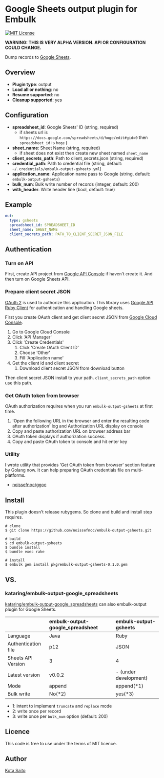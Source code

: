 # Google Sheets output plugin for Embulk

[![MIT License](http://img.shields.io/badge/license-MIT-blue.svg?style=flat-square)][license]

[license]: https://github.com/noissefnoc/embulk-output-gsheets/blob/master/LICENSE.txt

**WARNING: THIS IS VERY ALPHA VERSION. API OR CONFIGURATION COULD CHANGE.**

Dump records to [Google Sheets](https://sheets.google.com/).

## Overview

* **Plugin type**: output
* **Load all or nothing**: no
* **Resume supported**: no
* **Cleanup supported**: yes

## Configuration

- **spreadsheet_id**: Google Sheets' ID (string, required)
    - if sheets url is `https://docs.google.com/spreadsheets/d/hoge/edit#gid=0` then `spreadsheet_id` is `hoge` ) 
- **sheet_name**: Sheet Name (string, required)
    - if sheet does not exist then create new sheet named `sheet_name`
- **client_secrets_path**: Path to client_secrets.json (string, required)
- **credential_path**: Path to credential file (string, default: `~/.credentials/embulk-output-gsheets.yml`)
- **application_name**: Application name pass to Google (string, default: `embulk-output-gsheets`)
- **bulk_num**: Bulk write number of records (integer, default: 200) 
- **with_header**: Write header line (bool, default: true)


## Example

```yaml
out:
  type: gsheets
  spreadsheet_id: SPREADSHEET_ID
  sheet_name: SHEET_NAME
  client_secrets_path: PATH_TO_CLIENT_SECRET_JSON_FILE
```

## Authentication

### Turn on API

First, create API project from [Google API Console](https://console.developers.google.com/) if haven't create it. And then turn on Google Sheets API.

### Prepare client secret JSON

[OAuth 2](https://developers.google.com/accounts/docs/OAuth2) is used to authorize this application. This library uses [Google API Ruby Client](https://github.com/google/google-api-ruby-client) for authentication and handling Google sheets.

First you create OAuth client and get client secret JSON from [Google Cloud Console](https://console.cloud.google.com/).

1. Go to Google Cloud Console
1. Click 'API Manager'
1. Click 'Create Credentials'
    1. Click 'Create OAuth Client ID'
    1. Choose 'Other'
    1. Fill 'Application name'
1. Get the client id and client secret
    1. Download client secret JSON from download button

Then client secret JSON install to your path. `client_secrets_path` option use this path.


### Get OAuth token from browser

OAuth authorization requires when you run `embulk-output-gsheets` at first time.

1. 'Open the following URL in the browser and enter the resulting code after authorization' log and Authorization URL display on console
1. Copy and paste authorization URL on browser address bar
1. OAuth token displays if authorization success.
1. Copy and paste OAuth token to console and hit enter key


### Utility

I wrote utility that provides 'Get OAuth token from browser' section feature by Golang now. It can help preparing OAuth credentials file on multi-platforms.

* [noissefnoc/ggoc](https://github.com/noissefnoc/ggoc)


## Install

This plugin doesn't release rubygems. So clone and build and install step requires.

```
# clone
$ git clone https://github.com/noissefnoc/embulk-output-gsheets.git

# build
$ cd embulk-output-gsheets
$ bundle install
$ bundle exec rake

# install
$ embulk gem install pkg/embulk-output-gsheets-0.1.0.gem
```

## VS.

### kataring/embulk-output-google_spreadsheets

[kataring/embulk-output-google_spreadsheets](https://github.com/kataring/embulk-output-google_spreadsheets) can also embulk-output plugin for Google Sheets. 

| |embulk-output-google_spreadsheet|embulk-output-gsheets|
|:-------|:-------|:----------|
|Language|Java|Ruby|
|Authentication file|p12|JSON|
|Sheets API Version|3|4|
|Latest version|v0.0.2|- (under development)|
|Mode|append|append(*1)|
|Bulk write|No(*2)|yes(*3)|

* 1: intent to implement `truncate` and `replace` mode
* 2: write once per record
* 3: write once per `bulk_num` option (default: 200)


## Licence

This code is free to use under the terms of MIT licence.


## Author

[Kota Saito](https://github.com/noissefnoc)
